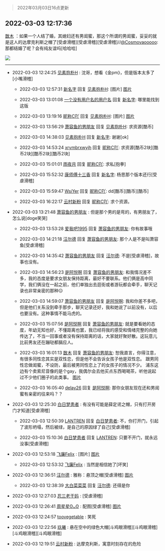 > 2022年03月03日16点更新
<link rel="stylesheet" href="https://cdn.jsdelivr.net/gh/taotie6/sampleJSON@main/css/photo_show.css">
<meta name="referrer" content="no-referrer" />


 ## 2022-03-03 12:17:36 

 [㪚木](https://www.coolapk.com/feed/33959340?shareKey=NTdlZDJlNGU5MjAyNjIyMDRiOWI~) ：如果一个人结了婚，其媳妇还有男闺蜜，那这个所谓的男闺蜜，妥妥的就是这人的达摩克利斯之帽了[受虐滑稽][受虐滑稽][受虐滑稽]//<a class="feed-link-uname" href="/u/Cosmovaooooo">@Cosmovaooooo</a>:那都结婚了呢？会有纯友谊吗[哈哈哈] 

<div class="album">
<img class="img-item" src="http://image.coolapk.com/feed/2019/0413/16/1081091_1555142521_7936@327x186.gif" />
</div>

 ------- 

- 2022-03-03 12:24:25 [见素抱朴H](uid=1014158) : 沈哥，想看《金pm》，但是版本太多了[小嘴滑稽] 

    - 2022-03-03 12:57:31 [新名字](uid=1651051) 回复 [见素抱朴H](uid=1014158): [图片] [图片](http://image.coolapk.com/feed/2022/0303/12/1651051_4520668d_3450_4586_1@1440x3200.jpeg)

    - 2022-03-03 13:01:08 [一个没有用户名的用户名](uid=1314924) 回复 [新名字](uid=1651051): 哪里能找到这版 

    - 2022-03-03 13:19:16 [昵称C吖](uid=1091235) 回复 [见素抱朴H](uid=1014158): [图片] [图片](http://image.coolapk.com/feed/2022/0303/13/1091235_4755_5491_189@828x1792.jpg)

    - 2022-03-03 13:56:29 [萧容鱼的男朋友](uid=2377889) 回复 [见素抱朴H](uid=1014158): 求资源[酷币] 

    - 2022-03-03 14:38:03 [见素抱朴H](uid=1014158) 回复 [新名字](uid=1651051): 谢谢[ok] 

    - 2022-03-03 14:53:24 [xrymbrxwyjh](uid=1710564) 回复 [昵称C吖](uid=1091235): 求资源[酷币2块][酷币2块][酷币2块][酷币2块] 

    - 2022-03-03 15:01:01 [雨夜月](uid=2036968) 回复 [昵称C吖](uid=1091235): 求私[抱拳] 

    - 2022-03-03 15:52:32 [康师傅十三香](uid=1253742) 回复 [新名字](uid=1651051): 杨思那个版本还行[受虐滑稽] 

    - 2022-03-03 15:59:47 [WsiYer](uid=3832235) 回复 [昵称C吖](uid=1091235): dd[酷币][酷币][酷币] 

    - 2022-03-03 16:22:17 [云村新粉](uid=809098) 回复 [昵称C吖](uid=1091235): 求个资源。 

- 2022-03-03 13:21:48 [萧容鱼的男朋友](uid=2377889) : 但是那个男的是弯的，有男朋友了，怎么说[doge笑哭] 

    - 2022-03-03 13:53:28 [爱我吧1995](uid=669913) 回复 [萧容鱼的男朋友](uid=2377889): 你有故事哦 

    - 2022-03-03 14:21:18 [汪尔德](uid=1595236) 回复 [萧容鱼的男朋友](uid=2377889): 那个人是不是叫萧容鱼[受虐滑稽] 

    - 2022-03-03 14:35:42 [萧容鱼的男朋友](uid=2377889) 回复 [汪尔德](uid=1595236): 不是[受虐滑稽]，故事也没有。 

    - 2022-03-03 14:56:23 [是阿悦啊](uid=601969) 回复 [萧容鱼的男朋友](uid=2377889): 和我情况差不多，我的态度是要求女朋友保持距离，最好不要联系。他们俩是高中同学，我们俩没在一起之前，他们单独出去逛街或者游玩都会牵手，聊天记录也非常亲密的那种😑 

    - 2022-03-03 14:59:07 [萧容鱼的男朋友](uid=2377889) 回复 [是阿悦啊](uid=601969): 我和你差不多吧，但是他们关系没到牵手那步，聊天记录还好，我和她说了以前没有，以后也要没有。这种事情不能马虎的。 

    - 2022-03-03 15:07:56 [是阿悦啊](uid=601969) 回复 [萧容鱼的男朋友](uid=2377889): 就是要看她的态度，年幼无知也好，不懂距离也罢，我已经将我的感受和情绪完整的向她传达了，不当一回事或者没有保持距离的话，大家就好聚好散。这玩意儿比前男友还在蹦哒都膈应人。 

    - 2022-03-03 16:01:13 [㪚木](uid=1081091) 回复 [萧容鱼的男朋友](uid=2377889): 恕我直言，你得注意，有很多同性恋其实是双性恋，但是他不会告诉女孩子他是双性恋。
跟男同性恋做闺蜜，不设防，最后被男同性恋上了的女孩子的情况不少。
浦东这边有个卖索尼音像的是个gay，我偶尔会去他买点东西喝喝茶，听他说起过不少他们圈子的此类事。 [图片](http://image.coolapk.com/feed/2020/0606/14/1081091_b612ab21_5630_6602@400x224.gif)

    - 2022-03-03 16:05:40 [delay26](uid=2369222) 回复 [是阿悦啊](uid=601969): 那你女朋友现在还和男闺蜜有亲密的往来吗？？ 

- 2022-03-03 12:25:30 [白日梦患者](uid=533502) : 有没有可能是薛定谔之帽，只有打开房门才知道[受虐滑稽] 

    - 2022-03-03 12:50:39 [LANTREN](uid=2194571) 回复 [白日梦患者](uid=533502): 不，你打开门，引起了波形坍塌，然后被绿，是自己的原因绿了自己[受虐滑稽] 

    - 2022-03-03 15:10:36 [白日梦患者](uid=533502) 回复 [LANTREN](uid=2194571): 只要不开门，就永远没事[受虐滑稽] 

- 2022-03-03 12:53:18 [飞廉Felix](uid=900024) : [图片] [图片](http://image.coolapk.com/feed/2022/0303/12/900024_f45599ba_3193_1717_717@485x384.gif)

    - 2022-03-03 12:53:32 [飞廉Felix](uid=900024) : 当然是相信她了[坏笑] 

- 2022-03-03 12:36:51 [汪尔德](uid=1595236) : 雅称：悬顶之帽[受虐滑稽] [图片](http://image.coolapk.com/feed/2021/0619/10/4163609_4ae848ed_8851_3518@360x360.jpeg)

    - 2022-03-03 12:38:39 [大白菜菜菜](uid=2081020) 回复 [汪尔德](uid=1595236): 还得是你 

- 2022-03-03 12:27:03 [忍三老干妈](uid=2094194) : [受虐滑稽] 

- 2022-03-03 12:26:41 [周星星ʘᴗʘ](uid=1078199) : 配图[受虐滑稽] [图片](http://image.coolapk.com/feed/2022/0303/12/1078199_4567572c_1600_7935_970@537x500.jpeg)

- 2022-03-03 12:24:57 [toovegetable](uid=2180995) : 笑死 

- 2022-03-03 12:22:56 [玖曦](uid=3152789) : 悬在空中的绿色大帽[斗鸡眼滑稽][斗鸡眼滑稽][斗鸡眼滑稽][斗鸡眼滑稽] 

- 2022-03-03 12:19:51 [云村新粉](uid=809098) : 达摩克利斯，寓意时刻存在的危险 

